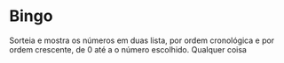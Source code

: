 # Bingo
Sorteia e mostra os números em duas lista, por ordem cronológica e por ordem crescente, de 0 até a o número escolhido.
Qualquer coisa

